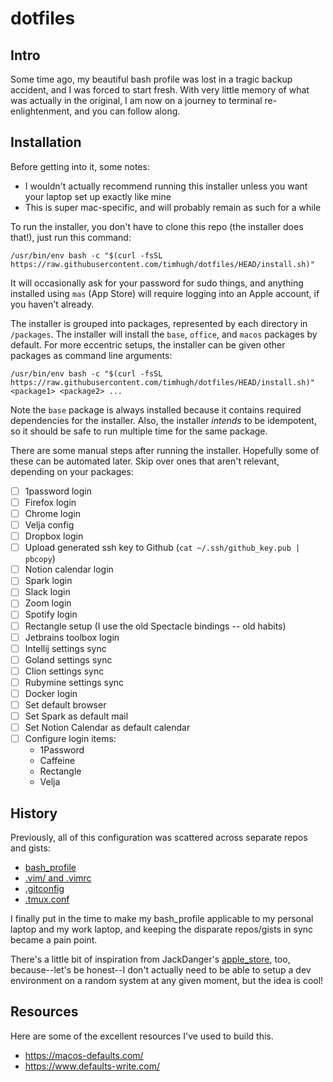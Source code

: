# dotfiles

## Intro

Some time ago, my beautiful bash profile was lost in a tragic backup accident, and I was forced to start fresh. With very little memory of what was actually in the original, I am now on a journey to terminal re-enlightenment, and you can follow along.

## Installation

Before getting into it, some notes:

- I wouldn't actually recommend running this installer unless you want your laptop set up exactly like mine
- This is super mac-specific, and will probably remain as such for a while

To run the installer, you don't have to clone this repo (the installer does that!), just run this command:

```
/usr/bin/env bash -c "$(curl -fsSL https://raw.githubusercontent.com/timhugh/dotfiles/HEAD/install.sh)"
```

It will occasionally ask for your password for sudo things, and anything installed using `mas` (App Store) will require logging into an Apple account, if you haven't already.

The installer is grouped into packages, represented by each directory in `/packages`. The installer will install the `base`, `office`, and `macos` packages by default. For more eccentric setups, the installer can be given other packages as command line arguments: 

```
/usr/bin/env bash -c "$(curl -fsSL https://raw.githubusercontent.com/timhugh/dotfiles/HEAD/install.sh)" <package1> <package2> ...
```

Note the `base` package is always installed because it contains required dependencies for the installer. Also, the installer _intends_ to be idempotent, so it should be safe to run multiple time for the same package.

There are some manual steps after running the installer. Hopefully some of these can be automated later. Skip over ones that aren't relevant, depending on your packages:

- [ ] 1password login
- [ ] Firefox login
- [ ] Chrome login
- [ ] Velja config
- [ ] Dropbox login
- [ ] Upload generated ssh key to Github (`cat ~/.ssh/github_key.pub | pbcopy`)
- [ ] Notion calendar login
- [ ] Spark login
- [ ] Slack login
- [ ] Zoom login
- [ ] Spotify login
- [ ] Rectangle setup (I use the old Spectacle bindings -- old habits)
- [ ] Jetbrains toolbox login
- [ ] Intellij settings sync
- [ ] Goland settings sync
- [ ] Clion settings sync
- [ ] Rubymine settings sync
- [ ] Docker login
- [ ] Set default browser
- [ ] Set Spark as default mail
- [ ] Set Notion Calendar as default calendar
- [ ] Configure login items:
    - 1Password
    - Caffeine
    - Rectangle
    - Velja

## History

Previously, all of this configuration was scattered across separate repos and gists:

- [bash_profile](https://github.com/timhugh/bash_profile)
- [.vim/ and .vimrc](https://github.com/timhugh/vim)
- [.gitconfig](https://gist.github.com/timhugh/9b6303ffcc00fbc2b84a)
- [.tmux.conf](https://gist.github.com/timhugh/b39ae27a39c4d3aca4040b38b1e7f911)

I finally put in the time to make my bash_profile applicable to my personal laptop and my work laptop, and keeping the disparate repos/gists in sync became a pain point.

There's a little bit of inspiration from JackDanger's [apple_store](https://github.com/JackDanger/apple_store), too, because--let's be honest--I don't actually need to be able to setup a dev environment on a random system at any given moment, but the idea is cool!

## Resources

Here are some of the excellent resources I've used to build this.

- https://macos-defaults.com/
- https://www.defaults-write.com/

